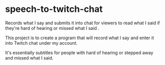 # speech-to-twitch-chat
Records what I say and submits it into chat for viewers to read what I said if they're hard of hearing or missed what I said .

This project is to create a program that will record what I say and enter it into Twitch chat under my account.

It's essentially subtitles for people with hard of hearing or stepped away and missed what I said.
